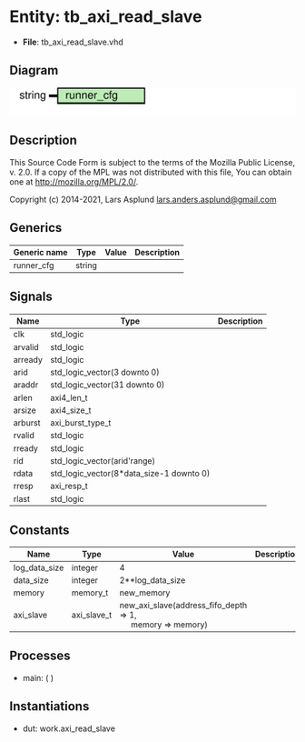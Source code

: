 # Entity: tb_axi_read_slave

- **File**: tb_axi_read_slave.vhd
## Diagram

![Diagram](tb_axi_read_slave.svg "Diagram")
## Description

 This Source Code Form is subject to the terms of the Mozilla Public
 License, v. 2.0. If a copy of the MPL was not distributed with this file,
 You can obtain one at http://mozilla.org/MPL/2.0/.

 Copyright (c) 2014-2021, Lars Asplund lars.anders.asplund@gmail.com
## Generics

| Generic name | Type   | Value | Description |
| ------------ | ------ | ----- | ----------- |
| runner_cfg   | string |       |             |
## Signals

| Name    | Type                                     | Description |
| ------- | ---------------------------------------- | ----------- |
| clk     | std_logic                                |             |
| arvalid | std_logic                                |             |
| arready | std_logic                                |             |
| arid    | std_logic_vector(3 downto 0)             |             |
| araddr  | std_logic_vector(31 downto 0)            |             |
| arlen   | axi4_len_t                               |             |
| arsize  | axi4_size_t                              |             |
| arburst | axi_burst_type_t                         |             |
| rvalid  | std_logic                                |             |
| rready  | std_logic                                |             |
| rid     | std_logic_vector(arid'range)             |             |
| rdata   | std_logic_vector(8*data_size-1 downto 0) |             |
| rresp   | axi_resp_t                               |             |
| rlast   | std_logic                                |             |
## Constants

| Name          | Type        | Value                                                                                                                                             | Description |
| ------------- | ----------- | ------------------------------------------------------------------------------------------------------------------------------------------------- | ----------- |
| log_data_size | integer     |  4                                                                                                                                                |             |
| data_size     | integer     |  2**log_data_size                                                                                                                                 |             |
| memory        | memory_t    |  new_memory                                                                                                                                       |             |
| axi_slave     | axi_slave_t |  new_axi_slave(address_fifo_depth => 1,<br><span style="padding-left:20px">                                                     memory => memory) |             |
## Processes
- main: (  )
## Instantiations

- dut: work.axi_read_slave
